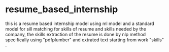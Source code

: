 # resume_based_internship
this is a resume based internship model using ml model and a standard model for sill matching for skills of resume and skills needed by the company, the skills extraction of the resume is done by nlp method specifically using "pdfplumber" and extrated text starting from work "skills" .
